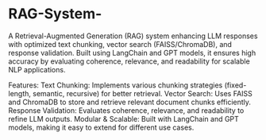 # RAG-System-
A Retrieval-Augmented Generation (RAG) system enhancing LLM responses with optimized text chunking, vector search (FAISS/ChromaDB), and response validation. Built using LangChain and GPT models, it ensures high accuracy by evaluating coherence, relevance, and readability for scalable NLP applications.


Features:
Text Chunking: Implements various chunking strategies (fixed-length, semantic, recursive) for better retrieval.
Vector Search: Uses FAISS and ChromaDB to store and retrieve relevant document chunks efficiently.
Response Validation: Evaluates coherence, relevance, and readability to refine LLM outputs.
Modular & Scalable: Built with LangChain and GPT models, making it easy to extend for different use cases.
